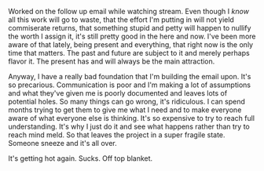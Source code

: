 Worked on the follow up email while watching stream. Even though I *know* all this work will go to waste, that the effort I'm putting in will not yield commiserate returns, that something stupid and petty will happen to nullify the worth I assign it, it's still pretty good in the here and now. I've been more aware of that lately, being present and everything, that right now is the only time that matters. The past and future are subject to it and merely perhaps flavor it. The present has and will always be the main attraction.

Anyway, I have a really bad foundation that I'm building the email upon. It's so precarious. Communication is poor and I'm making a lot of assumptions and what they've given me is poorly documented and leaves lots of potential holes. So many things can go wrong, it's ridiculous. I can spend months trying to get them to give me what I need and to make everyone aware of what everyone else is thinking. It's so expensive to try to reach full understanding. It's why I just do it and see what happens rather than try to reach mind meld. So that leaves the project in a super fragile state. Someone sneeze and it's all over.

It's getting hot again. Sucks. Off top blanket.
